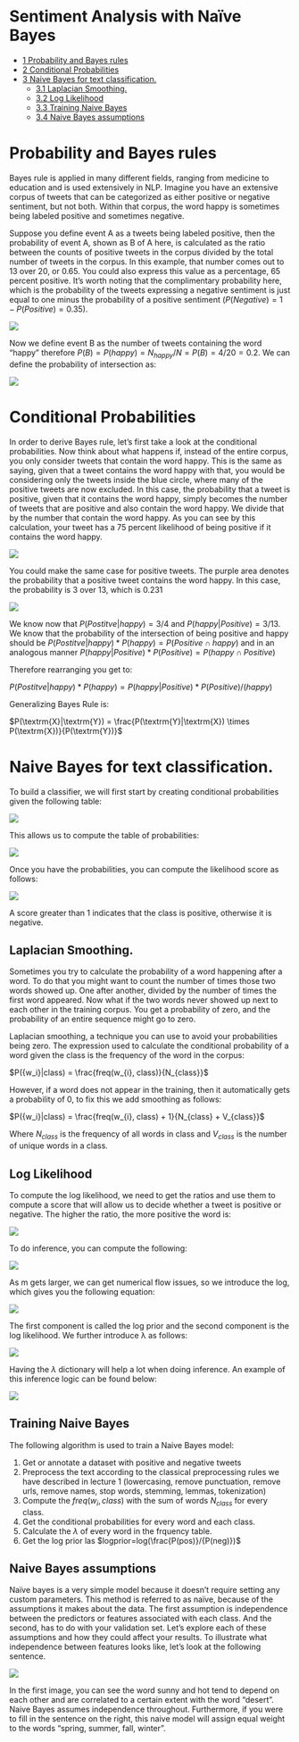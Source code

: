 # Sentiment Analysis with Naïve Bayes


- [<span class="toc-section-number">1</span> Probability and Bayes
  rules](#probability-and-bayes-rules)
- [<span class="toc-section-number">2</span> Conditional
  Probabilities](#conditional-probabilities)
- [<span class="toc-section-number">3</span> Naive Bayes for text
  classification.](#naive-bayes-for-text-classification)
  - [<span class="toc-section-number">3.1</span> Laplacian
    Smoothing.](#laplacian-smoothing)
  - [<span class="toc-section-number">3.2</span> Log
    Likelihood](#log-likelihood)
  - [<span class="toc-section-number">3.3</span> Training Naive
    Bayes](#training-naive-bayes)
  - [<span class="toc-section-number">3.4</span> Naive Bayes
    assumptions](#naive-bayes-assumptions)

# Probability and Bayes rules

Bayes rule is applied in many different fields, ranging from medicine to
education and is used extensively in NLP. Imagine you have an extensive
corpus of tweets that can be categorized as either positive or negative
sentiment, but not both. Within that corpus, the word happy is sometimes
being labeled positive and sometimes negative.

Suppose you define event A as a tweets being labeled positive, then the
probability of event A, shown as B of A here, is calculated as the ratio
between the counts of positive tweets in the corpus divided by the total
number of tweets in the corpus. In this example, that number comes out
to 13 over 20, or 0.65. You could also express this value as a
percentage, 65 percent positive. It’s worth noting that the
complimentary probability here, which is the probability of the tweets
expressing a negative sentiment is just equal to one minus the
probability of a positive sentiment
($P(Negative) = 1-P(Positive) = 0.35$).

![](images/bayes-probability.PNG)

Now we define event B as the number of tweets containing the word
“happy” therefore $P(B) = P(happy) = N_{happy} / N = P(B) = 4/20 = 0.2$.
We can define the probability of intersection as:

![](images/intersection-prob-bayes.PNG)

# Conditional Probabilities

In order to derive Bayes rule, let’s first take a look at the
conditional probabilities. Now think about what happens if, instead of
the entire corpus, you only consider tweets that contain the word happy.
This is the same as saying, given that a tweet contains the word happy
with that, you would be considering only the tweets inside the blue
circle, where many of the positive tweets are now excluded. In this
case, the probability that a tweet is positive, given that it contains
the word happy, simply becomes the number of tweets that are positive
and also contain the word happy. We divide that by the number that
contain the word happy. As you can see by this calculation, your tweet
has a 75 percent likelihood of being positive if it contains the word
happy.

![](images/bayes-rule-1.PNG)

You could make the same case for positive tweets. The purple area
denotes the probability that a positive tweet contains the word happy.
In this case, the probability is 3 over 13, which is 0.231

![](images/bayes-rule-2.PNG)

We know now that $P(Postitve | happy) = 3/4$ and
$P(happy | Positive) = 3/13$. We know that the probability of the
intersection of being positive and happy should be
$P(Postitve | happy) * P(happy) = P(Positive \cap happy)$ and in an
analogous manner
$P(happy | Positive) * P(Positive) = P(happy \cap Positive)$

Therefore rearranging you get to:

$P(Postitve | happy) * P(happy) = P(happy | Positive) * P(Positive) / (happy)$

Generalizing Bayes Rule is:

$P(\textrm{X}|\textrm{Y}) = \frac{P(\textrm{Y}|\textrm{X}) \times P(\textrm{X})}{P(\textrm{Y})}$

# Naive Bayes for text classification.

To build a classifier, we will first start by creating conditional
probabilities given the following table:

![](images/freq-table-bayes.png)

This allows us to compute the table of probabilities:

![](images/prob-table-bayes.png)

Once you have the probabilities, you can compute the likelihood score as
follows:

![](images/likelihood-bayes.png)

A score greater than 1 indicates that the class is positive, otherwise
it is negative.

## Laplacian Smoothing.

Sometimes you try to calculate the probability of a word happening after
a word. To do that you might want to count the number of times those two
words showed up. One after another, divided by the number of times the
first word appeared. Now what if the two words never showed up next to
each other in the training corpus. You get a probability of zero, and
the probability of an entire sequence might go to zero.

Laplacian smoothing, a technique you can use to avoid your probabilities
being zero. The expression used to calculate the conditional probability
of a word given the class is the frequency of the word in the corpus:

$P({w_i}|class) = \frac{freq(w_{i}, class)}{N_{class}}$

However, if a word does not appear in the training, then it
automatically gets a probability of 0, to fix this we add smoothing as
follows:

$P({w_i}|class) = \frac{freq(w_{i}, class) + 1}{N_{class} + V_{class}}$

Where $N_{class}$ is the frequency of all words in class and $V_{class}$
is the number of unique words in a class.

## Log Likelihood

To compute the log likelihood, we need to get the ratios and use them to
compute a score that will allow us to decide whether a tweet is positive
or negative. The higher the ratio, the more positive the word is:

![](images/log-likelihood-ratio.png)

To do inference, you can compute the following:

![](images/prior-ratio.png)

As m gets larger, we can get numerical flow issues, so we introduce the
log, which gives you the following equation:

![](images/log-prior-ratio.png)

The first component is called the log prior and the second component is
the log likelihood. We further introduce λ as follows:

![](images/lambda-dict.png)

Having the $\lambda$ dictionary will help a lot when doing inference. An
example of this inference logic can be found below:

![](images/lambda-inference-example.png)

## Training Naive Bayes

The following algorithm is used to train a Naive Bayes model:

1.  Get or annotate a dataset with positive and negative tweets
2.  Preprocess the text according to the classical preprocessing rules
    we have described in lecture 1 (lowercasing, remove punctuation,
    remove urls, remove names, stop words, stemming, lemmas,
    tokenization)
3.  Compute the $freq(w_{i}, class)$ with the sum of words $N_{class}$
    for every class.
4.  Get the conditional probabilities for every word and each class.
5.  Calculate the $\lambda$ of every word in the frquency table.
6.  Get the log prior las $logprior=log(\frac{P(pos)}/{P(neg)})$

## Naive Bayes assumptions

Naïve bayes is a very simple model because it doesn’t require setting
any custom parameters. This method is referred to as naïve, because of
the assumptions it makes about the data. The first assumption is
independence between the predictors or features associated with each
class. And the second, has to do with your validation set. Let’s explore
each of these assumptions and how they could affect your results. To
illustrate what independence between features looks like, let’s look at
the following sentence.

![](images/assumptions-bayes.png)

In the first image, you can see the word sunny and hot tend to depend on
each other and are correlated to a certain extent with the word
“desert”. Naive Bayes assumes independence throughout. Furthermore, if
you were to fill in the sentence on the right, this naive model will
assign equal weight to the words “spring, summer, fall, winter”.
